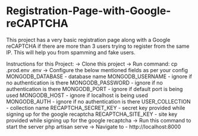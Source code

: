# Registration-Page-with-Google-reCAPTCHA
This project has a very basic registration page along with a Google reCAPTCHA if there are more than 3 users trying to register from the same IP. This will help you from spamming and fake users.

Instructions for this Project:
	->    Clone this project
	->    Run command: cp .prod.env .env
	->    Configure the below mentioned fields as per your config
			MONGODB_DATABASE	-	database name
			MONGODB_USERNAME	-	ignore if no authentication is there
			MONGODB_PASSWORD	-	ignore if no authentication is there
			MONGODB_PORT	-	ignore if default port is being used
			MONGODB_HOST	-	ignore if localhost is being used
			MONGODB_AUTH	-	ignore if no authentication is there
			USER_COLLECTION	-	collection name
			RECAPTCHA_SECRET_KEY	-	secret key provided while signing up for the google recaptcha
			RECAPTCHA_SITE_KEY	-	site key provided while signing up for the google recaptcha
	->    Run this command to start the server
			php artisan serve
	->    Navigate to - http://localhost:8000

